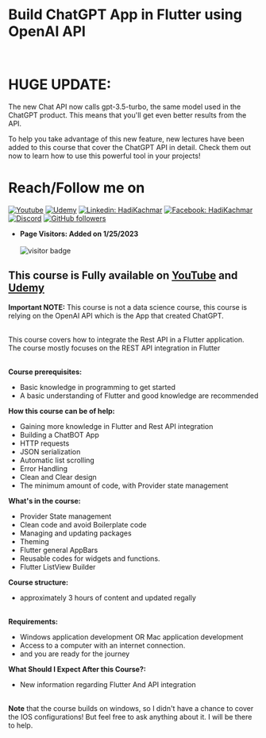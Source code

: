 # Build ChatGPT App in Flutter using OpenAI API<br><br>

# **HUGE UPDATE:**

The new Chat API now calls gpt-3.5-turbo, the same model used in the ChatGPT product. This means that you'll get even better results from the API. 

To help you take advantage of this new feature, new lectures have been added to this course that cover the ChatGPT API in detail. Check them out now to learn how to use this powerful tool in your projects!


# Reach/Follow me on 
[![Youtube](https://img.shields.io/static/v1?label=Coding%20with%20Hadi&message=Subscribe&logo=YouTube&color=FF0000&style=for-the-badge)][youtube] 
[![Udemy](https://img.shields.io/badge/Udemy-A435F0?style=for-the-badge&logo=Udemy&logoColor=white)][udemy]
[![Linkedin: HadiKachmar](https://img.shields.io/badge/-CONNECT-blue?style=for-the-badge&logo=Linkedin&link=https://www.linkedin.com/in/hadi-kachmar-27a56a177/)][linkedin]
[![Facebook: HadiKachmar](https://img.shields.io/badge/Facebook-1877F2?style=for-the-badge&logo=facebook&logoColor=white)][facebook]
[![Discord](https://img.shields.io/badge/Discord-blue?style=for-the-badge)][discord]
[![GitHub followers](https://img.shields.io/github/followers/hadikachmar3?logo=GitHub&style=for-the-badge)][github]

* **Page Visitors: Added on 1/25/2023**<br><br>
![visitor badge](https://visitor-badge.glitch.me/badge?page_id=chatGPT_flutter_course.visitor-badge) 

## This course is Fully available on [YouTube](https://www.youtube.com/playlist?list=PL333BSi_KSQ_AqZQR98tAjxcXYMmPyr8E) and [Udemy](https://www.udemy.com/course/draft/5103924/?referralCode=271157BBF67BFA21C9F4)

**Important NOTE:** This course is not a data science course, this course is relying on the OpenAI API which is the App that created ChatGPT.<br><br>

This course covers how to integrate the Rest API in a Flutter application.<br>
The course mostly focuses on the REST API integration in Flutter<br><br>

**Course prerequisites:**<br>
* Basic knowledge in programming to get started <br>
* A basic understanding of Flutter and good knowledge are recommended <br>


**How this course can be of help:** <br>
* Gaining more knowledge in Flutter and Rest API integration <br>
* Building a ChatBOT App <br>
* HTTP requests <br>
* JSON serialization <br>
* Automatic list scrolling <br>
* Error Handling <br>
* Clean and Clear design <br>
* The minimum amount of code, with Provider state management <br>

**What's in the course:** <br>
* Provider State management <br>
* Clean code and avoid Boilerplate code <br>
* Managing and updating packages <br>
* Theming <br>
* Flutter general AppBars <br>
* Reusable codes for widgets and functions. <br>
* Flutter ListView Builder <br>

**Course structure:** <br>
* approximately 3 hours of content and updated regally   <br> <br>

**Requirements:** <br>
* Windows application development OR Mac application development  <br>
* Access to a computer with an internet connection. <br>
* and you are ready for the journey <br>

**What Should I Expect After this Course?:** <br>
* New information regarding Flutter And API integration <br> <br>

**Note** that the course builds on windows, so I didn't have a chance to cover the IOS configurations! But feel free to ask anything about it. I will be there to help. 



[udemy]: https://www.udemy.com/user/hadi-kachmar-2/
[youtube]: https://www.youtube.com/channel/UCTGDYkqUtgCelc6G09LUm6w
[linkedin]: https://www.linkedin.com/in/hadi-kachmar-27a56a177/
[github]: https://github.com/hadikachmar3
[email]: mailto:flutterer.dev@gmail.com
[facebook]: https://www.facebook.com/Coding-with-Hadi-113431577650864/
[discord]: https://discord.gg/MhnKaY5qdK
"# teacher" 
